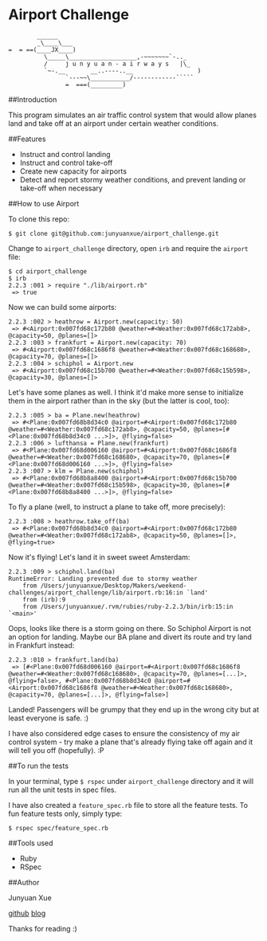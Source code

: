Airport Challenge
=================

```
        ______
        _\____\___
=  = ==(____JX____)
          \_____\___________________,-~~~~~~~`-.._
          /     j u n y u a n - a i r w a y s   |\_
          `~-.__       __..----..__                  )
                `---~~\___________/------------`````
                =  ===(_________)

```

##Introduction

This program simulates an air traffic control system that would allow planes land and take off at an airport under certain weather conditions.

##Features

* Instruct and control landing
* Instruct and control take-off
* Create new capacity for airports
* Detect and report stormy weather conditions, and prevent landing or take-off when necessary

##How to use Airport

To clone this repo:
```
$ git clone git@github.com:junyuanxue/airport_challenge.git
```

Change to `airport_challenge` directory, open `irb` and require the `airport` file:
```
$ cd airport_challenge
$ irb
2.2.3 :001 > require "./lib/airport.rb"
 => true
```

Now we can build some airports:
```
2.2.3 :002 > heathrow = Airport.new(capacity: 50)
 => #<Airport:0x007fd68c172b80 @weather=#<Weather:0x007fd68c172ab8>, @capacity=50, @planes=[]>
2.2.3 :003 > frankfurt = Airport.new(capacity: 70)
 => #<Airport:0x007fd68c1686f8 @weather=#<Weather:0x007fd68c168680>, @capacity=70, @planes=[]>
2.2.3 :004 > schiphol = Airport.new
 => #<Airport:0x007fd68c15b700 @weather=#<Weather:0x007fd68c15b598>, @capacity=30, @planes=[]>
```

Let's have some planes as well. I think it'd make more sense to initialize them in the airport rather than in the sky (but the latter is cool, too):
```
2.2.3 :005 > ba = Plane.new(heathrow)
 => #<Plane:0x007fd68b8d34c0 @airport=#<Airport:0x007fd68c172b80 @weather=#<Weather:0x007fd68c172ab8>, @capacity=50, @planes=[#<Plane:0x007fd68b8d34c0 ...>]>, @flying=false>
2.2.3 :006 > lufthansa = Plane.new(frankfurt)
 => #<Plane:0x007fd68d006160 @airport=#<Airport:0x007fd68c1686f8 @weather=#<Weather:0x007fd68c168680>, @capacity=70, @planes=[#<Plane:0x007fd68d006160 ...>]>, @flying=false>
2.2.3 :007 > klm = Plane.new(schiphol)
 => #<Plane:0x007fd68b8a8400 @airport=#<Airport:0x007fd68c15b700 @weather=#<Weather:0x007fd68c15b598>, @capacity=30, @planes=[#<Plane:0x007fd68b8a8400 ...>]>, @flying=false>
```

To fly a plane (well, to instruct a plane to take off, more precisely):
```
2.2.3 :008 > heathrow.take_off(ba)
 => #<Plane:0x007fd68b8d34c0 @airport=#<Airport:0x007fd68c172b80 @weather=#<Weather:0x007fd68c172ab8>, @capacity=50, @planes=[]>, @flying=true>
```

Now it's flying! Let's land it in sweet sweet Amsterdam:
```
2.2.3 :009 > schiphol.land(ba)
RuntimeError: Landing prevented due to stormy weather
	from /Users/junyuanxue/Desktop/Makers/weekend-challenges/airport_challenge/lib/airport.rb:16:in `land'
	from (irb):9
	from /Users/junyuanxue/.rvm/rubies/ruby-2.2.3/bin/irb:15:in `<main>'
```

Oops, looks like there is a storm going on there. So Schiphol Airport is not an option for landing. Maybe our BA plane and divert its route and try land in Frankfurt instead:
```
2.2.3 :010 > frankfurt.land(ba)
 => [#<Plane:0x007fd68d006160 @airport=#<Airport:0x007fd68c1686f8 @weather=#<Weather:0x007fd68c168680>, @capacity=70, @planes=[...]>, @flying=false>, #<Plane:0x007fd68b8d34c0 @airport=#<Airport:0x007fd68c1686f8 @weather=#<Weather:0x007fd68c168680>, @capacity=70, @planes=[...]>, @flying=false>]
```
Landed! Passengers will be grumpy that they end up in the wrong city but at least everyone is safe. :)

I have also considered edge cases to ensure the consistency of my air control system - try make a plane that's already flying take off again and it will tell you off (hopefully). :P

##To run the tests

In your terminal, type `$ rspec` under `airport_challenge` directory and it will run all the unit tests in spec files.

I have also created a `feature_spec.rb` file to store all the feature tests. To fun feature tests only, simply type:
```
$ rspec spec/feature_spec.rb
```

##Tools used

* Ruby
* RSpec

##Author

Junyuan Xue

[github](https://github.com/junyuanxue)  [blog](https://spinningcodes.wordpress.com/)

Thanks for reading :)
